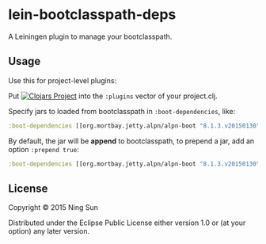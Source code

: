 # lein-bootclasspath-deps

A Leiningen plugin to manage your bootclasspath.

## Usage

Use this for project-level plugins:

Put [![Clojars Project](http://clojars.org/info.sunng/lein-bootclasspath-deps/latest-version.svg)](http://clojars.org/info.sunng/lein-bootclasspath-deps) into the `:plugins`
vector of your project.clj.

Specify jars to loaded from bootclasspath in `:boot-dependencies`, like:

```clojure
:boot-dependencies [[org.mortbay.jetty.alpn/alpn-boot "8.1.3.v20150130"]]
```

By default, the jar will be **append** to bootclasspath, to
prepend a jar, add an option `:prepend true`:

```clojure
:boot-dependencies [[org.mortbay.jetty.alpn/alpn-boot "8.1.3.v20150130" :prepend true]]
```

## License

Copyright © 2015 Ning Sun

Distributed under the Eclipse Public License either version 1.0 or (at
your option) any later version.
